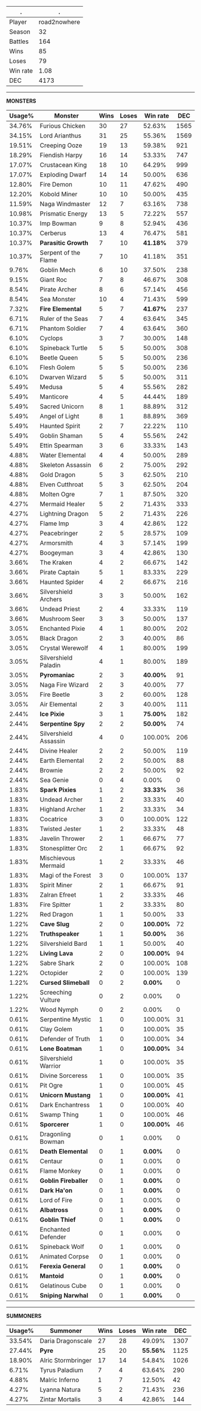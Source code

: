 .|.
|-|-
Player|road2nowhere
Season|32
Battles|164
Wins|85
Loses|79
Win rate|1.08
DEC|4173

---
**MONSTERS**

Usage%|Monster|Wins|Loses|Win rate|DEC|
-|-|-|-|-|-|
34.76%|Furious Chicken|30|27|52.63%|1565|
34.15%|Lord Arianthus|31|25|55.36%|1569|
19.51%|Creeping Ooze|19|13|59.38%|921|
18.29%|Fiendish Harpy|16|14|53.33%|747|
17.07%|Crustacean King|18|10|64.29%|999|
17.07%|Exploding Dwarf|14|14|50.00%|636|
12.80%|Fire Demon|10|11|47.62%|490|
12.20%|Kobold Miner|10|10|50.00%|435|
11.59%|Naga Windmaster|12|7|63.16%|738|
10.98%|Prismatic Energy|13|5|72.22%|557|
10.37%|Imp Bowman|9|8|52.94%|436|
10.37%|Cerberus|13|4|76.47%|581|
10.37%|**Parasitic Growth**|7|10|**41.18%**|379|
10.37%|Serpent of the Flame|7|10|41.18%|351|
9.76%|Goblin Mech|6|10|37.50%|238|
9.15%|Giant Roc|7|8|46.67%|308|
8.54%|Pirate Archer|8|6|57.14%|456|
8.54%|Sea Monster|10|4|71.43%|599|
7.32%|**Fire Elemental**|5|7|**41.67%**|237|
6.71%|Ruler of the Seas|7|4|63.64%|345|
6.71%|Phantom Soldier|7|4|63.64%|360|
6.10%|Cyclops|3|7|30.00%|148|
6.10%|Spineback Turtle|5|5|50.00%|308|
6.10%|Beetle Queen|5|5|50.00%|236|
6.10%|Flesh Golem|5|5|50.00%|236|
6.10%|Dwarven Wizard|5|5|50.00%|311|
5.49%|Medusa|5|4|55.56%|282|
5.49%|Manticore|4|5|44.44%|189|
5.49%|Sacred Unicorn|8|1|88.89%|312|
5.49%|Angel of Light|8|1|88.89%|369|
5.49%|Haunted Spirit|2|7|22.22%|110|
5.49%|Goblin Shaman|5|4|55.56%|242|
5.49%|Ettin Spearman|3|6|33.33%|143|
4.88%|Water Elemental|4|4|50.00%|289|
4.88%|Skeleton Assassin|6|2|75.00%|292|
4.88%|Gold Dragon|5|3|62.50%|210|
4.88%|Elven Cutthroat|5|3|62.50%|204|
4.88%|Molten Ogre|7|1|87.50%|320|
4.27%|Mermaid Healer|5|2|71.43%|333|
4.27%|Lightning Dragon|5|2|71.43%|226|
4.27%|Flame Imp|3|4|42.86%|122|
4.27%|Peacebringer|2|5|28.57%|109|
4.27%|Armorsmith|4|3|57.14%|199|
4.27%|Boogeyman|3|4|42.86%|130|
3.66%|The Kraken|4|2|66.67%|142|
3.66%|Pirate Captain|5|1|83.33%|229|
3.66%|Haunted Spider|4|2|66.67%|216|
3.66%|Silvershield Archers|3|3|50.00%|162|
3.66%|Undead Priest|2|4|33.33%|119|
3.66%|Mushroom Seer|3|3|50.00%|137|
3.05%|Enchanted Pixie|4|1|80.00%|202|
3.05%|Black Dragon|2|3|40.00%|86|
3.05%|Crystal Werewolf|4|1|80.00%|199|
3.05%|Silvershield Paladin|4|1|80.00%|189|
3.05%|**Pyromaniac**|2|3|**40.00%**|91|
3.05%|Naga Fire Wizard|2|3|40.00%|77|
3.05%|Fire Beetle|3|2|60.00%|128|
3.05%|Air Elemental|2|3|40.00%|111|
2.44%|**Ice Pixie**|3|1|**75.00%**|182|
2.44%|**Serpentine Spy**|2|2|**50.00%**|74|
2.44%|Silvershield Assassin|4|0|100.00%|206|
2.44%|Divine Healer|2|2|50.00%|119|
2.44%|Earth Elemental|2|2|50.00%|88|
2.44%|Brownie|2|2|50.00%|92|
2.44%|Sea Genie|0|4|0.00%|0|
1.83%|**Spark Pixies**|1|2|**33.33%**|36|
1.83%|Undead Archer|1|2|33.33%|40|
1.83%|Highland Archer|1|2|33.33%|34|
1.83%|Cocatrice|3|0|100.00%|122|
1.83%|Twisted Jester|1|2|33.33%|48|
1.83%|Javelin Thrower|2|1|66.67%|77|
1.83%|Stonesplitter Orc|2|1|66.67%|92|
1.83%|Mischievous Mermaid|1|2|33.33%|46|
1.83%|Magi of the Forest|3|0|100.00%|137|
1.83%|Spirit Miner|2|1|66.67%|91|
1.83%|Zalran Efreet|1|2|33.33%|46|
1.83%|Fire Spitter|1|2|33.33%|80|
1.22%|Red Dragon|1|1|50.00%|33|
1.22%|**Cave Slug**|2|0|**100.00%**|72|
1.22%|**Truthspeaker**|1|1|**50.00%**|36|
1.22%|Silvershield Bard|1|1|50.00%|40|
1.22%|**Living Lava**|2|0|**100.00%**|94|
1.22%|Sabre Shark|2|0|100.00%|108|
1.22%|Octopider|2|0|100.00%|139|
1.22%|**Cursed Slimeball**|0|2|**0.00%**|0|
1.22%|Screeching Vulture|0|2|0.00%|0|
1.22%|Wood Nymph|0|2|0.00%|0|
0.61%|Serpentine Mystic|1|0|100.00%|31|
0.61%|Clay Golem|1|0|100.00%|35|
0.61%|Defender of Truth|1|0|100.00%|34|
0.61%|**Lone Boatman**|1|0|**100.00%**|34|
0.61%|Silvershield Warrior|1|0|100.00%|35|
0.61%|Divine Sorceress|1|0|100.00%|35|
0.61%|Pit Ogre|1|0|100.00%|45|
0.61%|**Unicorn Mustang**|1|0|**100.00%**|41|
0.61%|Dark Enchantress|1|0|100.00%|40|
0.61%|Swamp Thing|1|0|100.00%|46|
0.61%|**Sporcerer**|1|0|**100.00%**|46|
0.61%|Dragonling Bowman|0|1|0.00%|0|
0.61%|**Death Elemental**|0|1|**0.00%**|0|
0.61%|Centaur|0|1|0.00%|0|
0.61%|Flame Monkey|0|1|0.00%|0|
0.61%|**Goblin Fireballer**|0|1|**0.00%**|0|
0.61%|**Dark Ha'on**|0|1|**0.00%**|0|
0.61%|Lord of Fire|0|1|0.00%|0|
0.61%|**Albatross**|0|1|**0.00%**|0|
0.61%|**Goblin Thief**|0|1|**0.00%**|0|
0.61%|Enchanted Defender|0|1|0.00%|0|
0.61%|Spineback Wolf|0|1|0.00%|0|
0.61%|Animated Corpse|0|1|0.00%|0|
0.61%|**Ferexia General**|0|1|**0.00%**|0|
0.61%|**Mantoid**|0|1|**0.00%**|0|
0.61%|Gelatinous Cube|0|1|0.00%|0|
0.61%|**Sniping Narwhal**|0|1|**0.00%**|0|

---
**SUMMONERS**

Usage%|Summoner|Wins|Loses|Win rate|DEC|
-|-|-|-|-|-|
33.54%|Daria Dragonscale|27|28|49.09%|1307|
27.44%|**Pyre**|25|20|**55.56%**|1125|
18.90%|Alric Stormbringer|17|14|54.84%|1026|
6.71%|Tyrus Paladium|7|4|63.64%|290|
4.88%|Malric Inferno|1|7|12.50%|42|
4.27%|Lyanna Natura|5|2|71.43%|236|
4.27%|Zintar Mortalis|3|4|42.86%|144|
